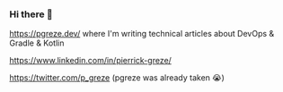 ### Hi there 🐍 

https://pgreze.dev/ where I'm writing technical articles about DevOps & Gradle & Kotlin

https://www.linkedin.com/in/pierrick-greze/

https://twitter.com/p_greze (pgreze was already taken 😭)
